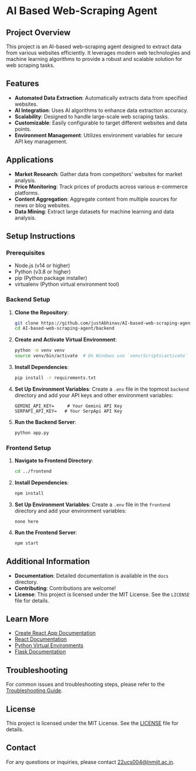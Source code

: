 # AI Based Web-Scraping Agent

## Project Overview

This project is an AI-based web-scraping agent designed to extract data from various websites efficiently. It leverages modern web technologies and machine learning algorithms to provide a robust and scalable solution for web scraping tasks.

## Features

- **Automated Data Extraction**: Automatically extracts data from specified websites.
- **AI Integration**: Uses AI algorithms to enhance data extraction accuracy.
- **Scalability**: Designed to handle large-scale web scraping tasks.
- **Customizable**: Easily configurable to target different websites and data points.
- **Environment Management**: Utilizes environment variables for secure API key management.

## Applications

- **Market Research**: Gather data from competitors' websites for market analysis.
- **Price Monitoring**: Track prices of products across various e-commerce platforms.
- **Content Aggregation**: Aggregate content from multiple sources for news or blog websites.
- **Data Mining**: Extract large datasets for machine learning and data analysis.

## Setup Instructions

### Prerequisites

- Node.js (v14 or higher)
- Python (v3.8 or higher)
- pip (Python package installer)
- virtualenv (Python virtual environment tool)

### Backend Setup

1. **Clone the Repository**:

   ```bash
   git clone https://github.com/justAbhinav/AI-based-web-scraping-agent
   cd AI-based-web-scraping-agent/backend
   ```

2. **Create and Activate Virtual Environment**:

   ```bash
   python -m venv venv
   source venv/bin/activate  # On Windows use `venv\Scripts\activate`
   ```

3. **Install Dependencies**:

   ```bash
   pip install -r requirements.txt
   ```

4. **Set Up Environment Variables**:
   Create a `.env` file in the topmost `backend` directory and add your API keys and other environment variables:

   ```env
   GEMINI_API_KEY=     # Your Gemini API Key
   SERPAPI_API_KEY=   # Your SerpApi API Key
   ```

5. **Run the Backend Server**:
   ```bash
   python app.py
   ```

### Frontend Setup

1. **Navigate to Frontend Directory**:

   ```bash
   cd ../frontend
   ```

2. **Install Dependencies**:

   ```bash
   npm install
   ```

3. **Set Up Environment Variables**:
   Create a `.env` file in the `frontend` directory and add your environment variables:

   ```env
   none here
   ```

4. **Run the Frontend Server**:
   ```bash
   npm start
   ```

## Additional Information

- **Documentation**: Detailed documentation is available in the `docs` directory.
- **Contributing**: Contributions are welcome!
- **License**: This project is licensed under the MIT License. See the `LICENSE` file for details.

## Learn More

- [Create React App Documentation](https://facebook.github.io/create-react-app/docs/getting-started)
- [React Documentation](https://reactjs.org/)
- [Python Virtual Environments](https://docs.python.org/3/library/venv.html)
- [Flask Documentation](https://flask.palletsprojects.com/)

## Troubleshooting

For common issues and troubleshooting steps, please refer to the [Troubleshooting Guide](https://facebook.github.io/create-react-app/docs/troubleshooting#npm-run-build-fails-to-minify).

## License

This project is licensed under the MIT License. See the [LICENSE](LICENSE) file for details.

## Contact

For any questions or inquiries, please contact [22ucs004@lnmiit.ac.in](mailto:22ucs004@lnmiit.ac.in).
